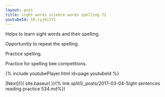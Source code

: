 ```yaml
---
layout: post
title: sight words science words spelling 72
youtubeId: tD-ryjHi1tI
---
```

 
 
Helps to learn sight words and their spelling.

Opportunitiy to repeat the spelling. 

Practice spelling. 
 
Practice for spelling bee competitions. 
 
{% include youtubePlayer.html id=page.youtubeId %}
 
 

[Next]({{ site.baseurl }}{% link  split1/_posts/2017-03-04-Sight sentences reading practice 534.md%})
 
